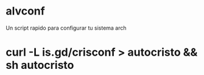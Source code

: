 # alvconf
Un script rapido para configurar tu sistema arch

# curl -L is.gd/crisconf > autocristo && sh autocristo
